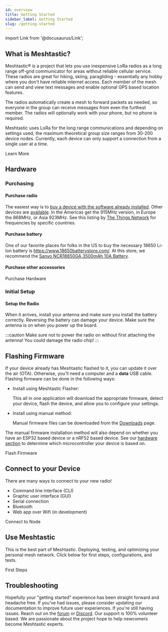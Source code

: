 ```yaml
---
id: overview
title: Getting Started
sidebar_label: Getting Started
slug: /getting-started
---
```


import Link from '@docusaurus/Link';

## What is Meshtastic?

Meshtastic® is a project that lets you use inexpensive LoRa radios as a long range off-grid communicator for areas without reliable cellular service. These radios are great for hiking, skiing, paragliding - essentially any hobby where you don't have reliable internet access. Each member of the mesh can send and view text messages and enable optional GPS based location features.

The radios automatically create a mesh to forward packets as needed, so everyone in the group can receive messages from even the furthest member. The radios will optionally work with your phone, but no phone is required.

Meshtastic uses LoRa for the long range communications and depending on settings used, the maximum theoretical group size ranges from 30-200 device nodes. Currently, each device can only support a connection from a single user at a time.

<div className="indexCtasBody">
  <Link
    className={'button button--outline  button--lg cta--button'}
    to={'/docs/about'}>
    Learn More
  </Link>
</div>

## Hardware

### Purchasing

#### Purchase radio

The easiest way is to [buy a device with the software already installed](https://www.aliexpress.com/item/4001178678568.html). Other devices are [available](/docs/hardware/supported/tbeam). In the Americas get the 915MHz version, in Europe the 868MHz, or Asia 923MHz. See this listing by [The Things Network](https://www.thethingsnetwork.org/docs/lorawan/frequencies-by-country.html) for frequencies by specific countries.

#### Purchase battery

One of our favorite places for folks in the US to buy the necessary 18650 Li-Ion battery is https://www.18650batterystore.com/. At this store, we recommend the [Sanyo NCR18650GA 3500mAh 10A Battery](https://www.18650batterystore.com/collections/featured-products/products/sanyo-ncr18650ga).

#### Purchase other accessories

<div className="indexCtasBody">
  <Link
   className={'button button--outline  button--lg cta--button'}
   to={'/docs/hardware'}>
    Purchase Hardware
  </Link>
</div>

### Initial Setup

#### Setup the Radio

When it arrives, install your antenna and make sure you install the battery correctly. Reversing the battery can damage your device. Make sure the antenna is on when you power up the board.

:::caution
Make sure not to power the radio on without first attaching the antenna! You could damage the radio chip!
:::

## Flashing Firmware

If your device already has Meshtastic flashed to it, you can update it over the air (OTA). Otherwise, you'll need a computer and a **data** USB cable. Flashing firmware can be done in the following ways:

- Install using Meshtastic Flasher:

  This all in one application will download the appropriate firmware, detect your device, flash the device, and allow you to configure your settings.

- Install using manual method:

  Manual firmware files can be downloaded from the [Downloads](/downloads) page.

The manual firmware installation method will also depend on whether you have an ESP32 based device or a nRF52 based device. See our [hardware section](/docs/hardware) to determine which microcontroller your device is based on.

<div className="indexCtasBody">
  <Link
    className={'button button--outline  button--lg cta--button'}
    to={'/docs/getting-started/flashing-firmware'}>
    Flash Firmware
  </Link>
</div>

## Connect to your Device

There are many ways to connect to your new radio!

- Command line interface (CLI)
- Graphic user interface (GUI)
- Serial connection
- Bluetooth
- Web app over Wifi (in development)

<div className="indexCtasBody">
  <Link
    className={'button button--outline  button--lg cta--button'}
    to={'/docs/getting-started/clients'}>
    Connect to Node
  </Link>
</div>

## Use Meshtastic

This is the best part of Meshtastic. Deploying, testing, and optimizing your personal mesh network. Click below for first steps, configurations, and tests.

<div className="indexCtasBody">
  <Link
    className={'button button--outline  button--lg cta--button'}
    to={'/docs/getting-started/first-steps'}>
    First Steps
  </Link>
</div>

## Troubleshooting

Hopefully your "getting started" experience has been straight forward and headache free. If you've had issues, please consider updating our documentation to improve future user experiences. If you're still having issues. Reach out on the [forum](https://meshtastic.discourse.group) or [Discord](https://discord.com/invite/UQJ5QuM7vq). Our support is 100% volunteer based. We are passionate about the project hope to help newcomers become Meshtastic experts.
